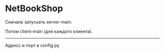 # NetBookShop

Сначала запускать server-main.

Потом client-main (для каждого клиента).

---
Адресс и порт в config.py
